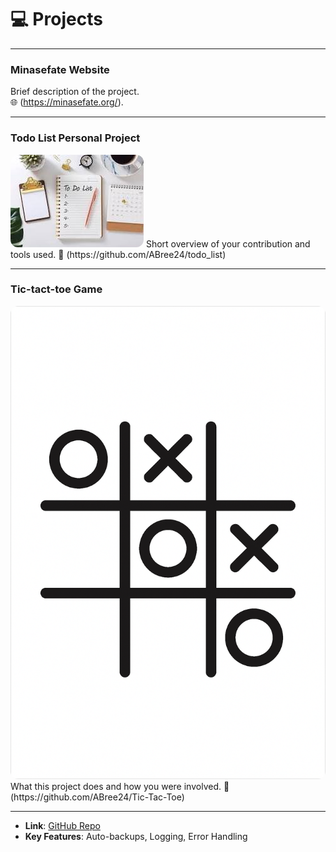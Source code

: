 # 💻 **Projects**

---

### Minasefate Website
Brief description of the project.  
🌐 (https://minasefate.org/).

---

### Todo List Personal Project
<img src="/assets/images/todolst.jpeg" alt="Screenshot of Project 2" style="max-width: 100%; height: auto; border-radius: 12px;" />
Short overview of your contribution and tools used.  
🔗 (https://github.com/ABree24/todo_list)

---

### Tic-tact-toe Game
<img src="/assets/images/20250610_1739_Tic-Tac-Toe%20Icon_simple_compose_01jxd4cr6bf9ea4n5hsadr8zny.png" alt="Animated GIF of Project 3" style="max-width: 100%; height: auto; border-radius: 12px;" />
What this project does and how you were involved.  
🔗 (https://github.com/ABree24/Tic-Tac-Toe)

---
- **Link**: [GitHub Repo](https://github.com/yourusername/linux-hardening-script)
- **Key Features**: Auto-backups, Logging, Error Handling
